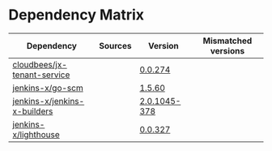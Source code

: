 # Dependency Matrix

Dependency | Sources | Version | Mismatched versions
---------- | ------- | ------- | -------------------
[cloudbees/jx-tenant-service](https://github.com/cloudbees/jx-tenant-service) |  | [0.0.274](https://github.com/cloudbees/jx-tenant-service/releases/tag/v0.0.274) | 
[jenkins-x/go-scm](https://github.com/jenkins-x/go-scm) |  | [1.5.60]() | 
[jenkins-x/jenkins-x-builders](https://github.com/jenkins-x/jenkins-x-builders) |  | [2.0.1045-378]() | 
[jenkins-x/lighthouse](https://github.com/jenkins-x/lighthouse) |  | [0.0.327]() | 
